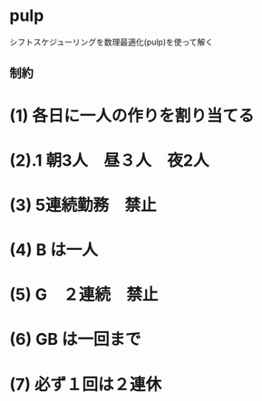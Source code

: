 # pulp

シフトスケジューリングを数理最適化(pulp)を使って解く

## 制約
# (1) 各日に一人の作りを割り当てる
# (2).1 朝3人　昼３人　夜2人
# (3) 5連続勤務　禁止
# (4) B は一人
# (5) G　２連続　禁止
# (6) GB は一回まで
# (7) 必ず１回は２連休